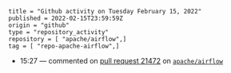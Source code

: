 ```
title = "Github activity on Tuesday February 15, 2022"
published = 2022-02-15T23:59:59Z
origin = "github"
type = "repository_activity"
repository = [ "apache/airflow",]
tag = [ "repo-apache-airflow",]
```

* 15:27 — commented on [pull request 21472](https://github.com/apache/airflow/pull/21472) on [`apache/airflow`](https://github.com/apache/airflow)
